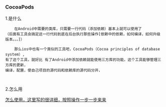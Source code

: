 ### CocoaPods
1.是什么

```
	在Android中需要的类库，只需要一行代码（添加依赖）基本上就可以使用了
（后面有工具会搞定这一行代码到底在后台执行那些操作[依赖中的依赖，如何编译，如何升级版本。。。]）
		
	那么ios中也有一个类似的工具吧，CocoaPods（Cocoa principles of database system）,
有了这个工具，就好比 有了Android中添加依赖就能使用三方库的功能，这个工具能够管理三方库的更新，
编译，配置，使自己项目的源代码和依赖库的源代码分开，
	
	
```
	
2.怎么用

[怎么使用，这里写的很详细，按照操作一步一步来来](http://www.jianshu.com/p/9e4e36ba8574)

